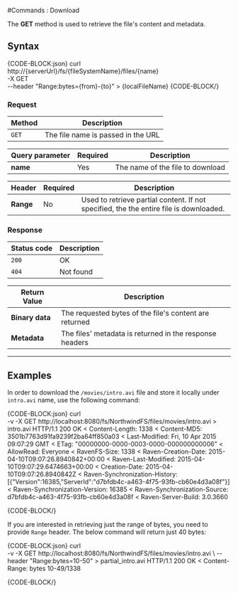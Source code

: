 #Commands : Download

The **GET** method is used to retrieve the file's content and metadata.

## Syntax

{CODE-BLOCK:json}
curl \
	http://{serverUrl}/fs/{fileSystemName}/files/{name}  \
	-X GET \
    --header "Range:bytes={from}-{to}"
    > {localFileName}
{CODE-BLOCK/}

### Request

| Method | Description |
| -------| - |
| `GET` | The file name is passed in the URL |


| Query parameter | Required | Description |
| ------------- | -- | ---- |
| **name** | Yes | The name of the file to download |

| Header | Required | Description |
| --------| ------- | --- |
| **Range** | No |  Used to retrieve partial content. If not specified, the the entire file is downloaded. |

### Response

| Status code | Description |
| ----------- | - |
| `200` | OK |
| `404` | Not found |

| Return Value | Description |
| ------------- | ------------- |
| **Binary data** | The requested bytes of the file's content are returned |
| **Metadata** | The files' metadata is returned in the response headers |

<hr />

## Examples

In order to download the `/movies/intro.avi` file and store it locally under `intro.avi` name, use the following command:

{CODE-BLOCK:json}
curl \
	-v -X GET http://localhost:8080/fs/NorthwindFS/files/movies/intro.avi > intro.avi
HTTP/1.1 200 OK
< Content-Length: 1338
< Content-MD5: 3501b7763d91fa9239f2ba64ff850a03
< Last-Modified: Fri, 10 Apr 2015 09:07:29 GMT
< ETag: "00000000-0000-0003-0000-000000000006"
< AllowRead: Everyone
< RavenFS-Size: 1338
< Raven-Creation-Date: 2015-04-10T09:07:26.8940842+00:00
< Raven-Last-Modified: 2015-04-10T09:07:29.6474663+00:00
< Creation-Date: 2015-04-10T09:07:26.8940842Z
< Raven-Synchronization-History: [{"Version":16385,"ServerId":"d7bfdb4c-a463-4f75-93fb-cb60e4d3a08f"}]
< Raven-Synchronization-Version: 16385
< Raven-Synchronization-Source: d7bfdb4c-a463-4f75-93fb-cb60e4d3a08f
< Raven-Server-Build: 3.0.3660

{CODE-BLOCK/}

If you are interested in retrieving just the range of bytes, you need to provide `Range` header. The below command will return just 40 bytes:

{CODE-BLOCK:json}
curl \
	-v -X GET http://localhost:8080/fs/NorthwindFS/files/movies/intro.avi \ 
    --header "Range:bytes=10-50" > partial_intro.avi
HTTP/1.1 200 OK
< Content-Range: bytes 10-49/1338

{CODE-BLOCK/}